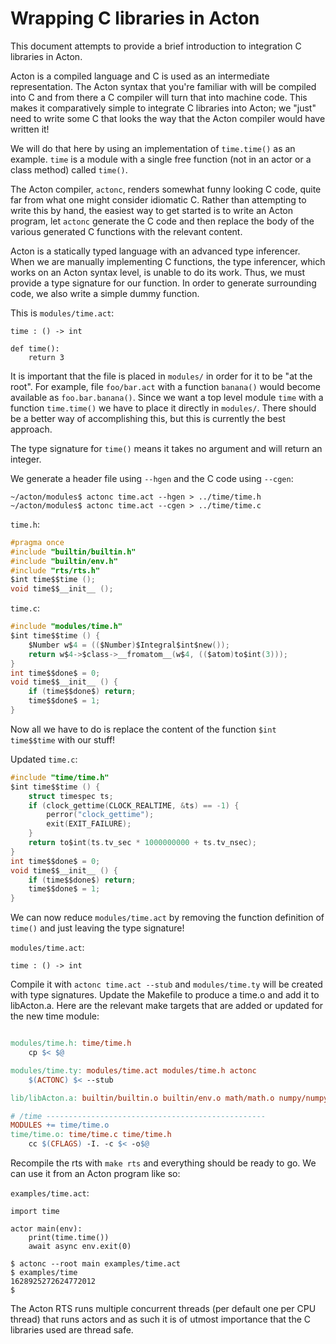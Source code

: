 # Wrapping C libraries in Acton

This document attempts to provide a brief introduction to integration C libraries in Acton.

Acton is a compiled language and C is used as an intermediate representation. The Acton syntax that you're familiar with will be compiled into C and from there a C compiler will turn that into machine code. This makes it comparatively simple to integrate C libraries into Acton; we "just" need to write some C that looks the way that the Acton compiler would have written it!

We will do that here by using an implementation of `time.time()` as an example. `time` is a module with a single free function (not in an actor or a class method) called `time()`.

The Acton compiler, `actonc`, renders somewhat funny looking C code, quite far from what one might consider idiomatic C. Rather than attempting to write this by hand, the easiest way to get started is to write an Acton program, let `actonc` generate the C code and then replace the body of the various generated C functions with the relevant content.

Acton is a statically typed language with an advanced type inferencer. When we are manually implementing C functions, the type inferencer, which works on an Acton syntax level, is unable to do its work. Thus, we must provide a type signature for our function. In order to generate surrounding code, we also write a simple dummy function.

This is `modules/time.act`:
```Acton
time : () -> int

def time():
    return 3
```

It is important that the file is placed in `modules/` in order for it to be "at the root". For example, file `foo/bar.act` with a function `banana()` would become available as `foo.bar.banana()`. Since we want a top level module `time` with a function `time.time()` we have to place it directly in `modules/`. There should be a better way of accomplishing this, but this is currently the best approach.

The type signature for `time()` means it takes no argument and will return an integer.

We generate a header file using `--hgen` and the C code using `--cgen`:
```shell
~/acton/modules$ actonc time.act --hgen > ../time/time.h
~/acton/modules$ actonc time.act --cgen > ../time/time.c
```

`time.h`:
```c
#pragma once
#include "builtin/builtin.h"
#include "builtin/env.h"
#include "rts/rts.h"
$int time$$time ();
void time$$__init__ ();
```

`time.c`:
```c
#include "modules/time.h"
$int time$$time () {
    $Number w$4 = (($Number)$Integral$int$new());
    return w$4->$class->__fromatom__(w$4, (($atom)to$int(3)));
}
int time$$done$ = 0;
void time$$__init__ () {
    if (time$$done$) return;
    time$$done$ = 1;
}
```

Now all we have to do is replace the content of the function `$int time$$time` with our stuff!

Updated `time.c`:
```c
#include "time/time.h"
$int time$$time () {
    struct timespec ts;
    if (clock_gettime(CLOCK_REALTIME, &ts) == -1) {
        perror("clock_gettime");
        exit(EXIT_FAILURE);
    }
    return to$int(ts.tv_sec * 1000000000 + ts.tv_nsec);
}
int time$$done$ = 0;
void time$$__init__ () {
    if (time$$done$) return;
    time$$done$ = 1;
}
```

We can now reduce `modules/time.act` by removing the function definition of `time()` and just leaving the type signature!

`modules/time.act`:
```Acton
time : () -> int
```

Compile it with `actonc time.act --stub` and `modules/time.ty` will be created with type signatures. Update the Makefile to produce a time.o and add it to libActon.a. Here are the relevant make targets that are added or updated for the new time module:
```Makefile

modules/time.h: time/time.h
	cp $< $@

modules/time.ty: modules/time.act modules/time.h actonc
	$(ACTONC) $< --stub

lib/libActon.a: builtin/builtin.o builtin/env.o math/math.o numpy/numpy.o rts/empty.o rts/rts.o time/time.o

# /time -------------------------------------------------
MODULES += time/time.o
time/time.o: time/time.c time/time.h
	cc $(CFLAGS) -I. -c $< -o$@

```

Recompile the rts with `make rts` and everything should be ready to go. We can use it from an Acton program like so:

`examples/time.act`:
```Acton
import time

actor main(env):
    print(time.time())
    await async env.exit(0)
```

```shell
$ actonc --root main examples/time.act
$ examples/time
1628925272624772012
$
```

The Acton RTS runs multiple concurrent threads (per default one per CPU thread) that runs actors and as such it is of utmost importance that the C libraries used are thread safe.
